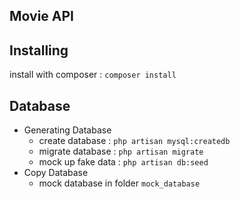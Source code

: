 ## Movie API

## Installing

install with composer : `composer install`

## Database

- Generating Database
    - create database : `php artisan mysql:createdb`
    - migrate database : `php artisan migrate`
    - mock up fake data : `php artisan db:seed`
- Copy Database
    - mock database in folder `mock_database`
